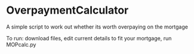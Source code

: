 # OverpaymentCalculator
A simple script to work out whether its worth overpaying on the mortgage

To run: download files, edit current details to fit your mortgage, run MOPcalc.py 
